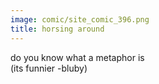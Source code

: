 ```yaml
---
image: comic/site_comic_396.png
title: horsing around
---
```

do you know what a metaphor is  
(its funnier -bluby)
